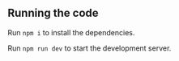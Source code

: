 ## Running the code

  Run `npm i` to install the dependencies.

  Run `npm run dev` to start the development server.
  